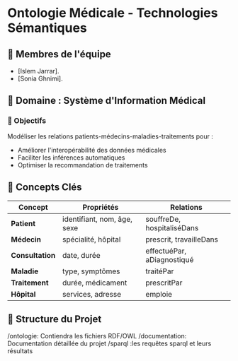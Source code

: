 # Ontologie Médicale - Technologies Sémantiques

## 👥 Membres de l'équipe
- [Islem Jarrar].
- [Sonia Ghnimi].

## 🏥 Domaine : Système d'Information Médical

### 📌 Objectifs
Modéliser les relations patients-médecins-maladies-traitements pour :
- Améliorer l'interopérabilité des données médicales
- Faciliter les inférences automatiques
- Optimiser la recommandation de traitements

## 🧠 Concepts Clés
| Concept        | Propriétés                          | Relations                     |
|----------------|-------------------------------------|-------------------------------|
| **Patient**    | identifiant, nom, âge, sexe        | souffreDe, hospitaliséDans   |
| **Médecin**    | spécialité, hôpital                | prescrit, travailleDans       |
| **Consultation**| date, durée                        | effectuéPar, aDiagnostiqué   |
| **Maladie**    | type, symptômes                    | traitéPar                    |
| **Traitement** | durée, médicament                  | prescritPar                  |
| **Hôpital**    | services, adresse                  | emploie                      |

## 📂 Structure du Projet
/ontologie: Contiendra les fichiers RDF/OWL
/documentation: Documentation détaillée du projet
/sparql :les requêtes sparql et leurs résultats
